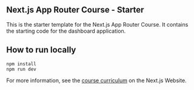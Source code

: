 ## Next.js App Router Course - Starter

This is the starter template for the Next.js App Router Course. It contains the starting code for the dashboard application.

## How to run locally

```console
npm install
npm run dev
```

For more information, see the [course curriculum](https://nextjs.org/learn) on the Next.js Website.
